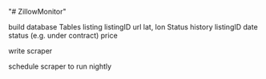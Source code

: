 "# ZillowMonitor" 

build database
	Tables
		listing
			listingID
			url
			lat, lon
		Status history
			listingID
			date
			status (e.g. under contract)
			price
	
write scraper

schedule scraper to run nightly